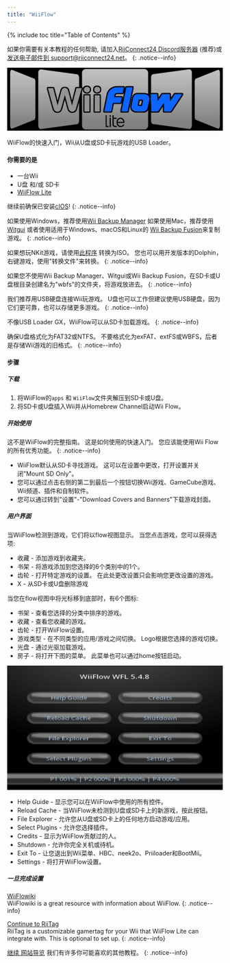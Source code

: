 ```yaml
---
title: "WiiFlow"
---
```


{% include toc title="Table of Contents" %}

如果你需要有关本教程的任何帮助, 请加入[RiiConnect24 Discord服务器](https://discord.gg/rc24) (推荐)或 [发送电子邮件到 support@riiconnect24.net](mailto:support@riiconnect24.net)。
{: .notice--info}

![WiiFlow](/images/wiiflowlogo.png)

WiiFlow的快速入门，Wii从U盘或SD卡玩游戏的USB Loader。

#### 你需要的是

* 一台Wii
* U盘 和/或 SD卡
* [WiiFlow Lite](https://hbb1.oscwii.org/hbb/wiiflow/wiiflow.zip)

继续前确保已安装[cIOS](/cios)!
{: .notice--info}

如果使用Windows，推荐使用[Wii Backup Manager](/wiibackupmanager) 如果使用Mac，推荐使用[Witgui](https://desairem.com/wordpress/category/witgui-download/) 或者使用适用于Windows、macOS和Linux的 [Wii Backup Fusion](https://github.com/larsenv/Wii-Backup-Fusion)来复制游戏。
{: .notice--info}

如果想玩NKit游戏，请使用[此程序](https://gbatemp.net/download/nkit.36157/) 转换为ISO。 您也可以用开发版本的Dolphin，右键游戏，使用"转换文件"来转换。
{: .notice--info}

如果您不使用Wii Backup Manager、Witgui或Wii Backup Fusion，在SD卡或U盘根目录创建名为"wbfs"的文件夹，将游戏放进去。
{: .notice--info}

我们推荐用USB硬盘连接Wii玩游戏。 U盘也可以工作但建议使用USB硬盘，因为它们更可靠，也可以存储更多游戏。
{: .notice--info}

不像USB Loader GX，WiiFlow可以从SD卡加载游戏。
{: .notice--info}

确保U盘格式化为FAT32或NTFS。 不要格式化为exFAT、extFS或WBFS，后者是存储Wii游戏的旧格式。
{: .notice--info}

#### 步骤

##### 下载

1. 将WiiFlow的`apps` 和 `WiiFlow`文件夹解压到SD卡或U盘。
2. 将SD卡或U盘插入Wii并从Homebrew Channel启动Wii Flow。

##### 开始使用

这不是WiiFlow的完整指南。 这是如何使用的快速入门。 您应该能使用Wii Flow的所有优秀功能。
{: .notice--info}

* WiiFlow默认从SD卡寻找游戏。 这可以在设置中更改，打开设置并关闭"Mount SD Only"。
* 您可以通过点击右侧的第二到最后一个按钮切换Wii游戏、GameCube游戏、Wii频道、插件和自制软件。
* 您可以通过转到"设置"-"Download Covers and Banners"下载游戏封面。

##### 用户界面

当WiiFlow检测到游戏，它们将以flow视图显示。 当您点击游戏，您可以获得选项:

* 收藏 - 添加游戏到收藏夹。
* 书架 - 将游戏添加到您选择的6个类别中的1个。
* 齿轮 - 打开特定游戏的设置。 在此处更改设置只会影响您更改设置的游戏。
* X - 从SD卡或U盘删除游戏

当您在flow视图中将光标移到底部时，有6个图标:

* 书架 - 查看您选择的分类中排序的游戏。
* 收藏 - 查看您收藏的游戏。
* 齿轮 - 打开WiiFlow设置。
* 游戏类型 - 在不同类型的应用/游戏之间切换。 Logo根据您选择的游戏切换。
* 光盘 - 通过光驱加载游戏。
* 房子 - 将打开下图的菜单。 此菜单也可以通过home按钮启动。

![WF_menu](images/WFmenu.png)

* Help Guide - 显示您可以在WiiFlow中使用的所有控件。
* Reload Cache - 当WiiFlow未检测到U盘或SD卡上的新游戏，按此按钮。
* File Explorer - 允许您从U盘或SD卡上的任何地方启动游戏/应用。
* Select Plugins - 允许您选择插件。
* Credits - 显示为WiiFlow贡献过的人。
* Shutdown - 允许你完全关机或待机。
* Exit To - 让您退出到Wii菜单、HBC、neek2o、Priiloader和BootMii。
* Settings - 将打开WiiFlow设置。

##### 一旦完成设置

[WiiFlowiki](https://sites.google.com/site/WiiFlowiki4/)<br> WiiFlowiki is a great resource with information about WiiFlow.
{: .notice--info}

[Continue to RiiTag](riitag)<br> RiiTag is a customizable gamertag for your Wii that WiiFlow Lite can integrate with. This is optional to set up.
{: .notice--info}

[继续 网站导览](site-navigation) 我们有许多你可能喜欢的其他教程。
{: .notice--info}
